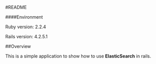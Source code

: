 #README

####Environment

Ruby version: 2.2.4

Rails version: 4.2.5.1


##Overview

This is a simple application to show how to use <b>ElasticSearch</b> in rails.

